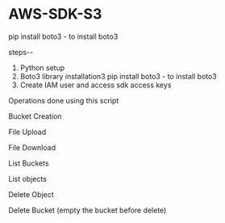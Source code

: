 # AWS-SDK-S3
pip install boto3  - to install boto3

steps--
1. Python setup
2. Boto3 library installation3
pip install boto3  - to install boto3
3. Create IAM user and access sdk access keys


Operations done using this script

Bucket Creation

File Upload

File Download

List Buckets

List objects

Delete Object

Delete Bucket (empty the bucket before delete)

